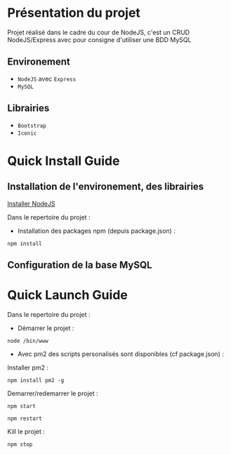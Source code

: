 # Présentation du projet

Projet réalisé dans le cadre du cour de NodeJS, c'est un CRUD NodeJS/Express avec pour consigne d'utiliser une BDD MySQL

## Environement

* `NodeJS` avec `Express`
* `MySQL`

## Librairies

* `Bootstrap`
* `Iconic`

# Quick Install Guide

## Installation de l'environement, des librairies

[Installer NodeJS](https://nodejs.org)

Dans le repertoire du projet :

* Installation des packages npm (depuis package.json) :

```
npm install
```

## Configuration de la base MySQL

# Quick Launch Guide

Dans le repertoire du projet :

* Démarrer le projet :

```
node /bin/www
```

* Avec pm2 des scripts personalisés sont disponibles (cf package.json) :

Installer pm2 :

```
npm install pm2 -g
```

Demarrer/redemarrer le projet :

```
npm start
```
```
npm restart
```

Kill le projet :

```
npm stop
```
